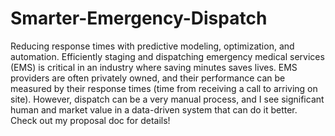 # Smarter-Emergency-Dispatch
Reducing response times with predictive modeling, optimization, and automation.  Efficiently staging and dispatching emergency medical services (EMS) is critical in an industry where saving minutes saves lives. EMS providers are often privately owned, and their performance can be measured by their response times (time from receiving a call to arriving on site). However, dispatch can be a very manual process, and I see significant human and market value in a data-driven system that can do it better. Check out my proposal doc for details!
